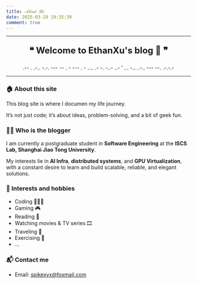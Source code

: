 ```yaml
---
title: 𝒜𝒷𝑜𝓊𝓉 𝑀𝑒
date: 2025-03-29 19:35:39
comment: true
---
```


---
<p align="center" style="
  font-size: 1.7em; 
  font-weight: bold; 
  -webkit-background-clip: text; 
">
❝ Welcome to EthanXu's blog 🚀 ❞
</p>
<p align="center">.-- . .-.. -.-. --- -- .  - ---  . - .... .- -. -..- ..- ’ ...  -... .-.. --- --. .-.-.-</p>

---

### 🏠 About this site

This blog site is where I documen my life journey.

It’s not just code; it’s about ideas, problem-solving, and a bit of geek fun.

### 👨‍💻 Who is the blogger

I am currently a postgraduate student in **Software Engineering** at the **ISCS Lab, Shanghai Jiao Tong University**.

My interests lie in **AI Infra**, **distributed systems**, and **GPU Virtualization**, with a constant desire to learn and build scalable, reliable, and elegant solutions.

### 🎉 Interests and hobbies

- Coding 🧑🏻‍💻
- Gaming 🎮
- Reading 📖
- Watching movies & TV series 🎞️
- Traveling 🧳
- Exercising 💪
- ...

### 📬 Contact me

- Email: spikexyx@foxmail.com